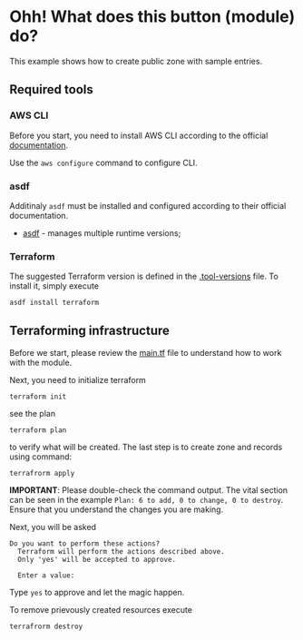 # Ohh! What does this button (module) do?

This example shows how to create public zone with sample entries.

## Required tools

### AWS CLI

Before you start, you need to install AWS CLI according to the official [documentation](https://docs.aws.amazon.com/cli/latest/userguide/getting-started-install.html).

Use the `aws configure` command to configure CLI.

### asdf

Additinaly `asdf` must be installed and configured according to their official documentation.

- [asdf](https://asdf-vm.com/) -  manages multiple runtime versions;

### Terraform

The suggested Terraform version is defined in the [.tool-versions](.tool-versions) file.
To install it, simply execute

```bash
asdf install terraform
```

## Terraforming infrastructure

Before we start, please review the [main.tf](main.tf) file to understand how to work with the module.

Next, you need to initialize terraform

```shell
terraform init
```

see the plan

```shell
terraform plan
```

to verify what will be created. The last step is to create zone and records using command:

```shell
terrafrorm apply
```

**IMPORTANT**: Please double-check the command output. The vital section can be seen in the example `Plan: 6 to add, 0 to change, 0 to destroy`. Ensure that you understand the changes you are making.

Next, you will be asked

```shell
Do you want to perform these actions?
  Terraform will perform the actions described above.
  Only 'yes' will be accepted to approve.

  Enter a value:
```

Type `yes` to approve and let the magic happen.

To remove prievously created resources execute

```shell
terrafrorm destroy
```

